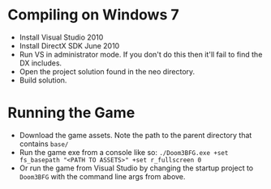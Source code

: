# Compiling on Windows 7

* Install Visual Studio 2010
* Install DirectX SDK June 2010
* Run VS in administrator mode. If you don't do this then it'll fail to find the DX includes.
* Open the project solution found in the neo directory.
* Build solution.

# Running the Game

* Download the game assets. Note the path to the parent directory that contains `base/`
* Run the game exe from a console like so: `./Doom3BFG.exe +set fs_basepath "<PATH TO ASSETS>" +set r_fullscreen 0`
* Or run the game from Visual Studio by changing the startup project to `Doom3BFG` with the command line args from above.
